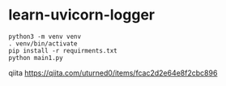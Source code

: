 # learn-uvicorn-logger

```
python3 -m venv venv
. venv/bin/activate
pip install -r requirments.txt
python main1.py
```

qiita
https://qiita.com/uturned0/items/fcac2d2e64e8f2cbc896
